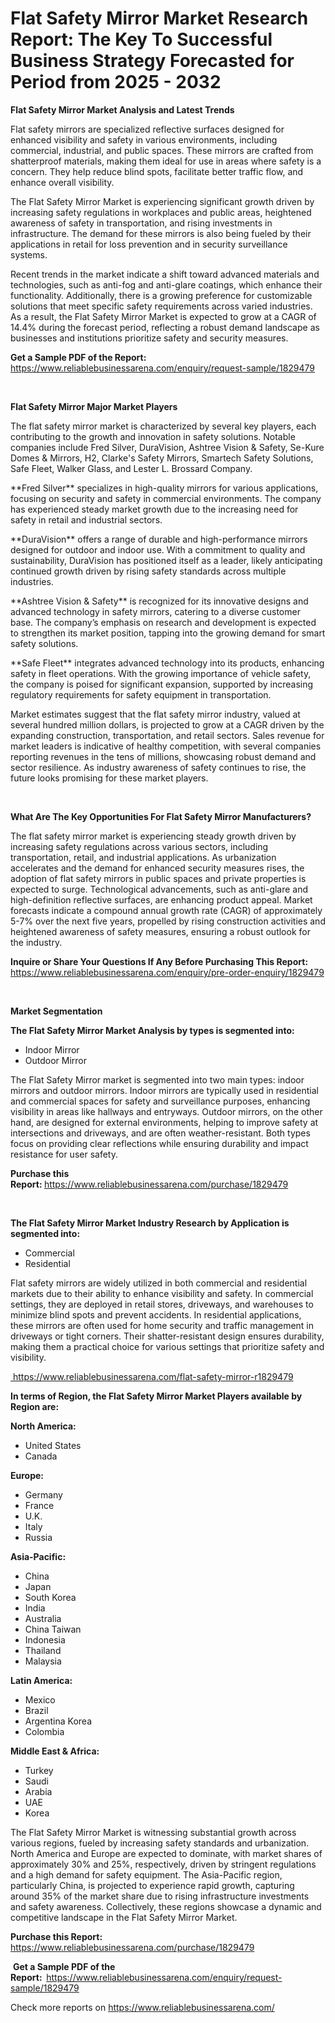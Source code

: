 <p><h1>Flat Safety Mirror Market Research Report: The Key To Successful Business Strategy Forecasted for Period from 2025 - 2032</h1></p><p><strong>Flat Safety Mirror Market Analysis and Latest Trends</strong></p>
<p><p>Flat safety mirrors are specialized reflective surfaces designed for enhanced visibility and safety in various environments, including commercial, industrial, and public spaces. These mirrors are crafted from shatterproof materials, making them ideal for use in areas where safety is a concern. They help reduce blind spots, facilitate better traffic flow, and enhance overall visibility.</p><p>The Flat Safety Mirror Market is experiencing significant growth driven by increasing safety regulations in workplaces and public areas, heightened awareness of safety in transportation, and rising investments in infrastructure. The demand for these mirrors is also being fueled by their applications in retail for loss prevention and in security surveillance systems.</p><p>Recent trends in the market indicate a shift toward advanced materials and technologies, such as anti-fog and anti-glare coatings, which enhance their functionality. Additionally, there is a growing preference for customizable solutions that meet specific safety requirements across varied industries. As a result, the Flat Safety Mirror Market is expected to grow at a CAGR of 14.4% during the forecast period, reflecting a robust demand landscape as businesses and institutions prioritize safety and security measures.</p></p>
<p><strong>Get a Sample PDF of the Report:&nbsp;</strong> <a href="https://www.reliablebusinessarena.com/enquiry/request-sample/1829479?utm_campaign=2238&utm_medium=2&utm_source=Github&utm_content=ia&utm_term=09022025&utm_id=flat-safety-mirror">https://www.reliablebusinessarena.com/enquiry/request-sample/1829479</a></p>
<p>&nbsp;</p>
<p><strong>Flat Safety Mirror Major Market Players</strong></p>
<p><p>The flat safety mirror market is characterized by several key players, each contributing to the growth and innovation in safety solutions. Notable companies include Fred Silver, DuraVision, Ashtree Vision & Safety, Se-Kure Domes & Mirrors, H2, Clarke's Safety Mirrors, Smartech Safety Solutions, Safe Fleet, Walker Glass, and Lester L. Brossard Company.</p><p>**Fred Silver** specializes in high-quality mirrors for various applications, focusing on security and safety in commercial environments. The company has experienced steady market growth due to the increasing need for safety in retail and industrial sectors.</p><p>**DuraVision** offers a range of durable and high-performance mirrors designed for outdoor and indoor use. With a commitment to quality and sustainability, DuraVision has positioned itself as a leader, likely anticipating continued growth driven by rising safety standards across multiple industries.</p><p>**Ashtree Vision & Safety** is recognized for its innovative designs and advanced technology in safety mirrors, catering to a diverse customer base. The company’s emphasis on research and development is expected to strengthen its market position, tapping into the growing demand for smart safety solutions.</p><p>**Safe Fleet** integrates advanced technology into its products, enhancing safety in fleet operations. With the growing importance of vehicle safety, the company is poised for significant expansion, supported by increasing regulatory requirements for safety equipment in transportation.</p><p>Market estimates suggest that the flat safety mirror industry, valued at several hundred million dollars, is projected to grow at a CAGR driven by the expanding construction, transportation, and retail sectors. Sales revenue for market leaders is indicative of healthy competition, with several companies reporting revenues in the tens of millions, showcasing robust demand and sector resilience. As industry awareness of safety continues to rise, the future looks promising for these market players.</p></p>
<p>&nbsp;</p>
<p><strong>What Are The Key Opportunities For Flat Safety Mirror Manufacturers?</strong></p>
<p><p>The flat safety mirror market is experiencing steady growth driven by increasing safety regulations across various sectors, including transportation, retail, and industrial applications. As urbanization accelerates and the demand for enhanced security measures rises, the adoption of flat safety mirrors in public spaces and private properties is expected to surge. Technological advancements, such as anti-glare and high-definition reflective surfaces, are enhancing product appeal. Market forecasts indicate a compound annual growth rate (CAGR) of approximately 5-7% over the next five years, propelled by rising construction activities and heightened awareness of safety measures, ensuring a robust outlook for the industry.</p></p>
<p><strong>Inquire or Share Your Questions If Any Before Purchasing This Report:</strong> <a href="https://www.reliablebusinessarena.com/enquiry/pre-order-enquiry/1829479?utm_campaign=2238&utm_medium=2&utm_source=Github&utm_content=ia&utm_term=09022025&utm_id=flat-safety-mirror">https://www.reliablebusinessarena.com/enquiry/pre-order-enquiry/1829479</a></p>
<p>&nbsp;</p>
<p><strong>Market Segmentation</strong></p>
<p><strong>The Flat Safety Mirror Market Analysis by types is segmented into:</strong></p>
<p><ul><li>Indoor Mirror</li><li>Outdoor Mirror</li></ul></p>
<p><p>The Flat Safety Mirror market is segmented into two main types: indoor mirrors and outdoor mirrors. Indoor mirrors are typically used in residential and commercial spaces for safety and surveillance purposes, enhancing visibility in areas like hallways and entryways. Outdoor mirrors, on the other hand, are designed for external environments, helping to improve safety at intersections and driveways, and are often weather-resistant. Both types focus on providing clear reflections while ensuring durability and impact resistance for user safety.</p></p>
<p><strong>Purchase this Report:&nbsp;</strong><a href="https://www.reliablebusinessarena.com/purchase/1829479?utm_campaign=2238&utm_medium=2&utm_source=Github&utm_content=ia&utm_term=09022025&utm_id=flat-safety-mirror">https://www.reliablebusinessarena.com/purchase/1829479</a></p>
<p>&nbsp;</p>
<p><strong>The Flat Safety Mirror Market Industry Research by Application is segmented into:</strong></p>
<p><ul><li>Commercial</li><li>Residential</li></ul></p>
<p><p>Flat safety mirrors are widely utilized in both commercial and residential markets due to their ability to enhance visibility and safety. In commercial settings, they are deployed in retail stores, driveways, and warehouses to minimize blind spots and prevent accidents. In residential applications, these mirrors are often used for home security and traffic management in driveways or tight corners. Their shatter-resistant design ensures durability, making them a practical choice for various settings that prioritize safety and visibility.</p></p>
<p><a href="https://www.reliablebusinessarena.com/flat-safety-mirror-r1829479?utm_campaign=2238&utm_medium=2&utm_source=Github&utm_content=ia&utm_term=09022025&utm_id=flat-safety-mirror">&nbsp;https://www.reliablebusinessarena.com/flat-safety-mirror-r1829479</a></p>
<p><strong>In terms of Region, the Flat Safety Mirror Market Players available by Region are:</strong></p>
<p>
    <p> <strong> North America: </strong>
        <ul>
            <li>United States</li>
            <li>Canada</li>
        </ul>
        </p> 
    <p> <strong> Europe: </strong>
        <ul>
            <li>Germany</li>
            <li>France</li>
            <li>U.K.</li>
            <li>Italy</li>
            <li>Russia</li>
        </ul>
        </p> 
    <p> <strong> Asia-Pacific: </strong>
        <ul>
            <li>China</li>
            <li>Japan</li>
            <li>South Korea</li>
            <li>India</li>
            <li>Australia</li>
            <li>China Taiwan</li>
            <li>Indonesia</li>
            <li>Thailand</li>
            <li>Malaysia</li>
        </ul>
        </p> 
    <p> <strong> Latin America: </strong>
        <ul>
            <li>Mexico</li>
            <li>Brazil</li>
            <li>Argentina Korea</li>
            <li>Colombia</li>
        </ul>
        </p> 
    <p> <strong> Middle East & Africa: </strong>
        <ul>
            <li>Turkey</li>
            <li>Saudi</li>
            <li>Arabia</li>
            <li>UAE</li>
            <li>Korea</li>
        </ul>
    </p>
    </p>
<p><p>The Flat Safety Mirror Market is witnessing substantial growth across various regions, fueled by increasing safety standards and urbanization. North America and Europe are expected to dominate, with market shares of approximately 30% and 25%, respectively, driven by stringent regulations and a high demand for safety equipment. The Asia-Pacific region, particularly China, is projected to experience rapid growth, capturing around 35% of the market share due to rising infrastructure investments and safety awareness. Collectively, these regions showcase a dynamic and competitive landscape in the Flat Safety Mirror Market.</p></p>
<p><strong>Purchase this Report: </strong><a href="https://www.reliablebusinessarena.com/purchase/1829479?utm_campaign=2238&utm_medium=2&utm_source=Github&utm_content=ia&utm_term=09022025&utm_id=flat-safety-mirror">https://www.reliablebusinessarena.com/purchase/1829479</a></p>
<p>&nbsp;<strong>Get a Sample PDF of the Report:&nbsp;&nbsp;</strong><a href="https://www.reliablebusinessarena.com/enquiry/request-sample/1829479?utm_campaign=2238&utm_medium=2&utm_source=Github&utm_content=ia&utm_term=09022025&utm_id=flat-safety-mirror">https://www.reliablebusinessarena.com/enquiry/request-sample/1829479</a></p>
<p><strong></strong></p>
<p>Check more reports on <a href="https://www.reliablebusinessarena.com/?utm_campaign=2238&utm_medium=2&utm_source=Github&utm_content=ia&utm_term=09022025&utm_id=flat-safety-mirror">https://www.reliablebusinessarena.com/</a></p>